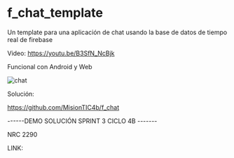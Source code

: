 # f_chat_template

Un template para una aplicación de chat usando la base de datos de tiempo real de firebase

Video: https://youtu.be/B3SfN_NcBjk

Funcional con Android y Web


![chat](https://user-images.githubusercontent.com/4458129/174921637-af104c0d-a64a-4625-b3af-9d4acd37cee5.gif)

Solución:

https://github.com/MisionTIC4b/f_chat





------DEMO SOLUCIÓN SPRINT 3 CICLO 4B -------

NRC 2290

LINK: 